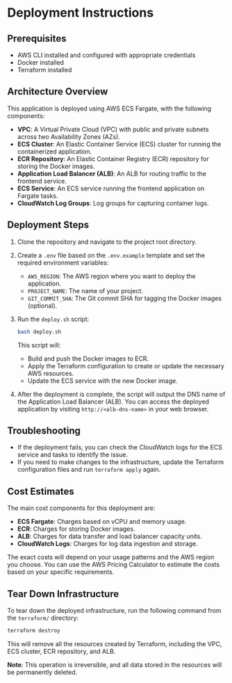# Deployment Instructions

## Prerequisites

- AWS CLI installed and configured with appropriate credentials
- Docker installed
- Terraform installed

## Architecture Overview

This application is deployed using AWS ECS Fargate, with the following components:

- **VPC**: A Virtual Private Cloud (VPC) with public and private subnets across two Availability Zones (AZs).
- **ECS Cluster**: An Elastic Container Service (ECS) cluster for running the containerized application.
- **ECR Repository**: An Elastic Container Registry (ECR) repository for storing the Docker images.
- **Application Load Balancer (ALB)**: An ALB for routing traffic to the frontend service.
- **ECS Service**: An ECS service running the frontend application on Fargate tasks.
- **CloudWatch Log Groups**: Log groups for capturing container logs.

## Deployment Steps

1. Clone the repository and navigate to the project root directory.

2. Create a `.env` file based on the `.env.example` template and set the required environment variables:
   - `AWS_REGION`: The AWS region where you want to deploy the application.
   - `PROJECT_NAME`: The name of your project.
   - `GIT_COMMIT_SHA`: The Git commit SHA for tagging the Docker images (optional).

3. Run the `deploy.sh` script:

   ```bash
   bash deploy.sh
   ```

   This script will:
   - Build and push the Docker images to ECR.
   - Apply the Terraform configuration to create or update the necessary AWS resources.
   - Update the ECS service with the new Docker image.

4. After the deployment is complete, the script will output the DNS name of the Application Load Balancer (ALB). You can access the deployed application by visiting `http://<alb-dns-name>` in your web browser.

## Troubleshooting

- If the deployment fails, you can check the CloudWatch logs for the ECS service and tasks to identify the issue.
- If you need to make changes to the infrastructure, update the Terraform configuration files and run `terraform apply` again.

## Cost Estimates

The main cost components for this deployment are:

- **ECS Fargate**: Charges based on vCPU and memory usage.
- **ECR**: Charges for storing Docker images.
- **ALB**: Charges for data transfer and load balancer capacity units.
- **CloudWatch Logs**: Charges for log data ingestion and storage.

The exact costs will depend on your usage patterns and the AWS region you choose. You can use the AWS Pricing Calculator to estimate the costs based on your specific requirements.

## Tear Down Infrastructure

To tear down the deployed infrastructure, run the following command from the `terraform/` directory:

```bash
terraform destroy
```

This will remove all the resources created by Terraform, including the VPC, ECS cluster, ECR repository, and ALB.

**Note**: This operation is irreversible, and all data stored in the resources will be permanently deleted.